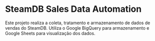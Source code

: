 # SteamDB Sales Data Automation

Este projeto realiza a coleta, tratamento e armazenamento de dados de vendas do SteamDB. Utiliza o Google BigQuery para armazenamento e Google Sheets para visualização dos dados.

